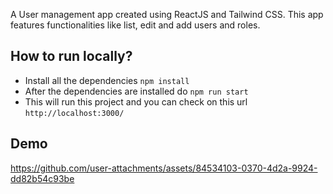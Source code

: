 A User management app created using ReactJS and Tailwind CSS. This app features functionalities like list, edit and add users and roles.

## How to run locally?
- Install all the dependencies `npm install`
- After the dependencies are installed do `npm run start`
- This will run this project and you can check on this url `http://localhost:3000/`

## Demo

https://github.com/user-attachments/assets/84534103-0370-4d2a-9924-dd82b54c93be

